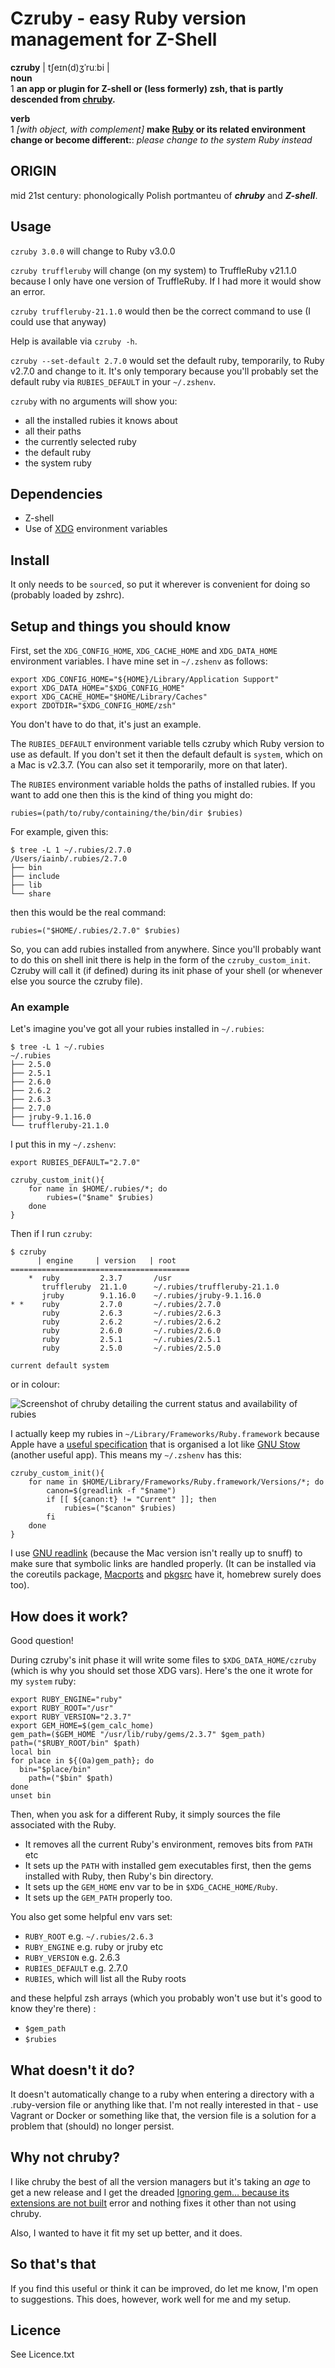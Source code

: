# Czruby - easy Ruby version management for Z-Shell

**czruby** | tʃeɪn(d)ʒˈruːbi |  
**noun**  
1 **an app or plugin for Z-shell or (less formerly) zsh, that is partly descended from [chruby](https://github.com/postmodern/chruby).**

**verb**  
1 *[with object, with complement]* **make [Ruby](https://www.ruby-lang.org/en/) or its related environment change or become different:**: *please change to the system Ruby instead*

ORIGIN  
------  
mid 21st century: phonologically Polish portmanteu of ***chruby*** and ***Z-shell***.

## Usage

`czruby 3.0.0` will change to Ruby v3.0.0

`czruby truffleruby` will change (on my system) to TruffleRuby v21.1.0 because I only have one version of TruffleRuby. If I had more it would show an error.

`czruby truffleruby-21.1.0` would then be the correct command to use (I could use that anyway)

Help is available via `czruby -h`.

`czruby --set-default 2.7.0` would set the default ruby, temporarily, to Ruby v2.7.0 and change to it. It's only temporary because you'll probably set the default ruby via `RUBIES_DEFAULT` in your `~/.zshenv`.

`czruby` with no arguments will show you:

- all the installed rubies it knows about
- all their paths
- the currently selected ruby
- the default ruby
- the system ruby



## Dependencies

- Z-shell
- Use of [XDG](https://specifications.freedesktop.org/basedir-spec/latest/ar01s02.html) environment variables

## Install

It only needs to be `source`d, so put it wherever is convenient for doing so (probably loaded by zshrc).

## Setup and things you should know

First, set the `XDG_CONFIG_HOME`, `XDG_CACHE_HOME` and `XDG_DATA_HOME` environment variables. I have mine set in `~/.zshenv` as follows:

```shell
export XDG_CONFIG_HOME="${HOME}/Library/Application Support"
export XDG_DATA_HOME="$XDG_CONFIG_HOME"
export XDG_CACHE_HOME="$HOME/Library/Caches"
export ZDOTDIR="$XDG_CONFIG_HOME/zsh"
```

You don't have to do that, it's just an example.

The `RUBIES_DEFAULT` environment variable tells czruby which Ruby version to use as default. If you don't set it then the default default is `system`, which on a Mac is v2.3.7. (You can also set it temporarily, more on that later).

The `RUBIES` environment variable holds the paths of installed rubies. If you want to add one then this is the kind of thing you might do:

```shell
rubies=(path/to/ruby/containing/the/bin/dir $rubies)
```

For example, given this:

```shell
$ tree -L 1 ~/.rubies/2.7.0
/Users/iainb/.rubies/2.7.0
├── bin
├── include
├── lib
└── share
```

then this would be the real command:

```shell
rubies=("$HOME/.rubies/2.7.0" $rubies)
```

So, you can add rubies installed from anywhere. Since you'll probably want to do this on shell init there is help in the form of the `czruby_custom_init`. Czruby will call it (if defined) during its init phase of your shell (or whenever else you source the czruby file).

### An example

Let's imagine you've got all your rubies installed in `~/.rubies`:

```
$ tree -L 1 ~/.rubies
~/.rubies
├── 2.5.0
├── 2.5.1
├── 2.6.0
├── 2.6.2
├── 2.6.3
├── 2.7.0
├── jruby-9.1.16.0
└── truffleruby-21.1.0
```

I put this in my `~/.zshenv`:

```shell
export RUBIES_DEFAULT="2.7.0"

czruby_custom_init(){
	for name in $HOME/.rubies/*; do
		rubies=("$name" $rubies)
	done
}
```

Then if I run `czruby`:

```
$ czruby
      | engine     | version   | root
========================================
    *  ruby         2.3.7       /usr
       truffleruby  21.1.0      ~/.rubies/truffleruby-21.1.0
       jruby        9.1.16.0    ~/.rubies/jruby-9.1.16.0
* *    ruby         2.7.0       ~/.rubies/2.7.0
       ruby         2.6.3       ~/.rubies/2.6.3
       ruby         2.6.2       ~/.rubies/2.6.2
       ruby         2.6.0       ~/.rubies/2.6.0
       ruby         2.5.1       ~/.rubies/2.5.1
       ruby         2.5.0       ~/.rubies/2.5.0

current default system
```

or in colour:

![Screenshot of chruby detailing the current status and availability of rubies](https://user-images.githubusercontent.com/326444/118755033-ac75d100-b857-11eb-80e2-b4073806cdae.png)


I actually keep my rubies in `~/Library/Frameworks/Ruby.framework` because Apple have a [useful specification](https://developer.apple.com/library/archive/documentation/MacOSX/Conceptual/BPFrameworks/Concepts/FrameworkAnatomy.html) that is organised a lot like [GNU Stow](https://www.gnu.org/software/stow/manual/stow.html) (another useful app). This means my `~/.zshenv` has this:


```shell
czruby_custom_init(){
	for name in $HOME/Library/Frameworks/Ruby.framework/Versions/*; do
		canon=$(greadlink -f "$name")
		if [[ ${canon:t} != "Current" ]]; then
			rubies=("$canon" $rubies)
		fi
	done
}
```

I use [GNU readlink](http://www.gnu.org/software/coreutils/manual/html_node/readlink-invocation.html) (because the Mac version isn't really up to snuff) to make sure that symbolic links are handled properly. (It can be installed via the coreutils package, [Macports](https://www.macports.org/) and [pkgsrc](https://pkgsrc.joyent.com/install-on-osx/) have it, homebrew surely does too).

## How does it work?

Good question!

During czruby's init phase it will write some files to `$XDG_DATA_HOME/czruby` (which is why you should set those XDG vars). Here's the one it wrote for my `system` ruby:

```shell
export RUBY_ENGINE="ruby"
export RUBY_ROOT="/usr"
export RUBY_VERSION="2.3.7"
export GEM_HOME=$(gem_calc_home)
gem_path=($GEM_HOME "/usr/lib/ruby/gems/2.3.7" $gem_path)
path=("$RUBY_ROOT/bin" $path)
local bin
for place in ${(Oa)gem_path}; do
  bin="$place/bin"
    path=("$bin" $path)
done
unset bin
```

Then, when you ask for a different Ruby, it simply sources the file associated with the Ruby.

- It removes all the current Ruby's environment, removes bits from `PATH` etc
- It sets up the `PATH` with installed gem executables first, then the gems installed with Ruby, then Ruby's bin directory.
- It sets up the `GEM_HOME` env var to be in `$XDG_CACHE_HOME/Ruby`.
- It sets up the `GEM_PATH` properly too.

You also get some helpful env vars set:

- `RUBY_ROOT` e.g. `~/.rubies/2.6.3`
- `RUBY_ENGINE` e.g. ruby or jruby etc
- `RUBY_VERSION` e.g. 2.6.3
- `RUBIES_DEFAULT` e.g. 2.7.0
- `RUBIES`, which will list all the Ruby roots

and these helpful zsh arrays (which you probably won't use but it's good to know they're there) :

- `$gem_path`
- `$rubies`

## What doesn't it do?

It doesn't automatically change to a ruby when entering a directory with a .ruby-version file or anything like that. I'm not really interested in that - use Vagrant or Docker or something like that, the version file is a solution for a problem that (should) no longer persist.

## Why not chruby?

I like chruby the best of all the version managers but it's taking an *age* to get a new release and I get the dreaded [Ignoring gem… because its extensions are not built](https://stackoverflow.com/questions/38797458/ignoring-gem-because-its-extensions-are-not-built) error and nothing fixes it other than not using chruby.

Also, I wanted to have it fit my set up better, and it does.

## So that's that

If you find this useful or think it can be improved, do let me know, I'm open to suggestions. This does, however, work well for me and my setup.

## Licence

See Licence.txt

